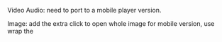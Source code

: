 Video
Audio: need to port to a mobile player version.

Image: add the extra click to open whole image for mobile version, use <a> wrap the <img/>


